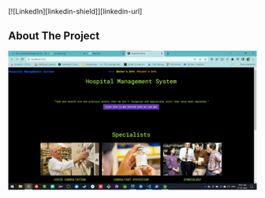 <!-- ABOUT THE PROJECT -->

[![LinkedIn][linkedin-shield]][linkedin-url]



## About The Project
<!-- PROJECT LOGO -->
![preview of code](https://github.com/SP2224/Hospital-Management-System/blob/main/Screenshots/Screenshot%202022-05-27%20104726.jpg)
  
